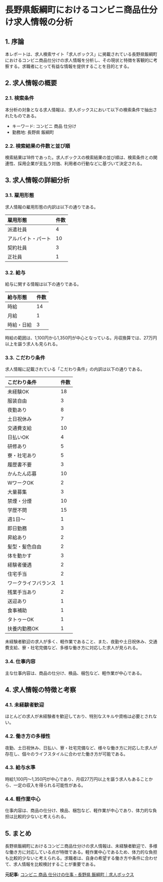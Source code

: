 # 長野県飯綱町におけるコンビニ商品仕分け求人情報の分析

## 1. 序論

本レポートは、求人検索サイト「求人ボックス」に掲載されている長野県飯綱町におけるコンビニ商品仕分けの求人情報を分析し、その現状と特徴を客観的に考察する。求職者にとって有益な情報を提供することを目的とする。

## 2. 求人情報の概要

### 2.1. 検索条件

本分析の対象となる求人情報は、求人ボックスにおいて以下の検索条件で抽出されたものである。

* キーワード: コンビニ 商品 仕分け
* 勤務地: 長野県 飯綱町

### 2.2. 検索結果の件数と並び順

検索結果は18件であった。求人ボックスの検索結果の並び順は、検索条件との関連性、採用企業が支払う対価、利用者の行動などに基づいて決定される。

## 3. 求人情報の詳細分析

### 3.1. 雇用形態

求人情報の雇用形態の内訳は以下の通りである。

| 雇用形態 | 件数 |
| :--------------- | :--- |
| 派遣社員 | 4 |
| アルバイト・パート | 10 |
| 契約社員 | 3 |
| 正社員 | 1 |

### 3.2. 給与

給与に関する情報は以下の通りである。

| 給与形態 | 件数 |
| :------------- | :--- |
| 時給 | 14 |
| 月給 | 1 |
| 時給・日給 | 3 |

時給の範囲は、1,100円から1,350円が中心となっている。月収換算では、27万円以上を謳う求人も見られる。

### 3.3. こだわり条件

求人情報に記載されている「こだわり条件」の内訳は以下の通りである。

| こだわり条件 | 件数 |
| :--------------------- | :--- |
| 未経験OK | 18 |
| 服装自由 | 3 |
| 夜勤あり | 8 |
| 土日祝休み | 7 |
| 交通費支給 | 10 |
| 日払いOK | 4 |
| 研修あり | 5 |
| 寮・社宅あり | 5 |
| 履歴書不要 | 3 |
| かんたん応募 | 10 |
| WワークOK | 2 |
| 大量募集 | 3 |
| 禁煙・分煙 | 10 |
| 学歴不問 | 15 |
| 週1日～ | 1 |
| 即日勤務 | 3 |
| 昇給あり | 2 |
| 髪型・髪色自由 | 2 |
| 体を動かす | 3 |
| 経験者優遇 | 2 |
| 住宅手当 | 2 |
| ワークライフバランス | 1 |
| 残業手当あり | 2 |
| 送迎あり | 1 |
| 食事補助 | 1 |
| タトゥーOK | 1 |
| 扶養内勤務OK | 1 |

未経験者歓迎の求人が多く、軽作業であること、また、夜勤や土日祝休み、交通費支給、寮・社宅完備など、多様な働き方に対応した求人が見られる。

### 3.4. 仕事内容

主な仕事内容は、商品の仕分け、検品、梱包など、軽作業が中心である。

## 4. 求人情報の特徴と考察

### 4.1. 未経験者歓迎

ほとんどの求人が未経験者を歓迎しており、特別なスキルや資格は必要とされない。

### 4.2. 働き方の多様性

夜勤、土日祝休み、日払い、寮・社宅完備など、様々な働き方に対応した求人が存在し、個々のライフスタイルに合わせた働き方が可能である。

### 4.3. 給与水準

時給1,100円～1,350円が中心であり、月収27万円以上を謳う求人もあることから、一定の収入を得られる可能性がある。

### 4.4. 軽作業中心

仕事内容は、商品の仕分け、検品、梱包など、軽作業が中心であり、体力的な負担は比較的少ないと考えられる。

## 5. まとめ

長野県飯綱町におけるコンビニ商品仕分けの求人情報は、未経験者歓迎で、多様な働き方に対応している点が特徴である。軽作業中心であるため、体力的な負担も比較的少ないと考えられる。求職者は、自身の希望する働き方や条件に合わせて、求人情報を比較検討することが重要である。


**元記事:** [コンビニ 商品 仕分けの仕事 - 長野県 飯綱町｜求人ボックス](https://xn--pckua2a7gp15o89zb.com/コンビニ-商品-仕分けの仕事-長野県飯綱町)